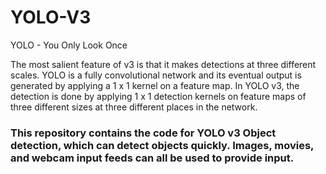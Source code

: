 
# YOLO-V3
YOLO - You Only Look Once

 The most salient feature of v3 is that it makes detections at three different scales. YOLO is a fully convolutional network and its eventual output is generated by applying a 1 x 1 kernel on a feature map. 
 In YOLO v3, the detection is done by applying 1 x 1 detection kernels on feature maps of three different sizes at three different places in the network.
 
 ### This repository contains the code for YOLO v3 Object detection, which can detect objects quickly. Images, movies, and webcam input feeds can all be used to provide input.
